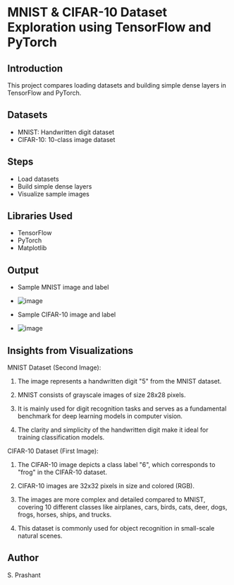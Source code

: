 # MNIST & CIFAR-10 Dataset Exploration using TensorFlow and PyTorch

## Introduction
This project compares loading datasets and building simple dense layers in TensorFlow and PyTorch.

## Datasets
- MNIST: Handwritten digit dataset
- CIFAR-10: 10-class image dataset

## Steps
- Load datasets
- Build simple dense layers
- Visualize sample images

## Libraries Used
- TensorFlow
- PyTorch
- Matplotlib

## Output
- Sample MNIST image and label

- ![image](https://github.com/user-attachments/assets/763e6cff-c08a-4626-962e-2052d2e7390d)

- Sample CIFAR-10 image and label

- ![image](https://github.com/user-attachments/assets/544dcdff-42fa-4eea-83dc-05d5fffc91cc)

## Insights from Visualizations


MNIST Dataset (Second Image):

  1. The image represents a handwritten digit "5" from the MNIST dataset.

  2. MNIST consists of grayscale images of size 28x28 pixels.

  3. It is mainly used for digit recognition tasks and serves as a fundamental benchmark for deep learning models in computer vision.

  4. The clarity and simplicity of the handwritten digit make it ideal for training classification models.

CIFAR-10 Dataset (First Image):

  1. The CIFAR-10 image depicts a class label "6", which corresponds to "frog" in the CIFAR-10 dataset.

  2. CIFAR-10 images are 32x32 pixels in size and colored (RGB).

  3. The images are more complex and detailed compared to MNIST, covering 10 different classes like airplanes, cars, birds, cats, deer, dogs, frogs, horses, ships, and trucks.

  4. This dataset is commonly used for object recognition in small-scale natural scenes.



## Author
S. Prashant
